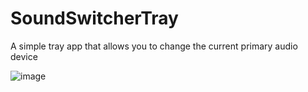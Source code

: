 # SoundSwitcherTray

A simple tray app that allows you to change the current primary audio device

![image](https://user-images.githubusercontent.com/11764327/124331827-e8819e80-db44-11eb-835d-55a665ef5011.png)
